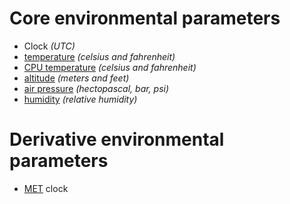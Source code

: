 # Core environmental parameters

- Clock _(UTC)_
- [temperature](https://en.wikipedia.org/wiki/Temperature) _(celsius and fahrenheit)_
- [CPU temperature](https://en.wikipedia.org/wiki/Thermal_design_power) _(celsius and fahrenheit)_
- [altitude](https://en.wikipedia.org/wiki/Altitude) _(meters and feet)_
- [air pressure](https://en.wikipedia.org/wiki/Atmospheric_pressure) _(hectopascal, bar, psi)_
- [humidity](https://en.wikipedia.org/wiki/Humidity) _(relative humidity)_

# Derivative environmental parameters

- [MET](https://en.wikipedia.org/wiki/Mission_Elapsed_Time) clock
